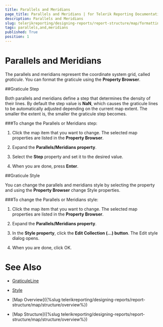 ```yaml
---
title: Parallels and Meridians
page_title: Parallels and Meridians | for Telerik Reporting Documentation
description: Parallels and Meridians
slug: telerikreporting/designing-reports/report-structure/map/formatting-a-map/parallels-and-meridians
tags: parallels,and,meridians
published: True
position: 1
---
```


# Parallels and Meridians



The parallels and meridians represent the coordinate system grid, called *graticule*.         You can format the graticule using the __Property Browser__.       

##Graticule Step

Both parallels and meridians define a step that determines the density of their lines. By default the step value is __NaN__, which           causes the graticule lines to be automatically adjusted depending on the current map extent.           The smaller the extent is, the smaller the graticule step becomes.         

###To change the Parallels or Meridians step:

1. Click the map item that you want to change.                 The selected map properties are listed in the __Property Browser__.               

1. Expand the __Parallels/Meridians property__.               

1. Select the __Step__ property and set it to the desired value.               

1. When you are done, press __Enter__.               

##Graticule Style

You can change the parallels and meridians style by selecting the property and using the __Property Browser__ change Style properties.         

###To change the Parallels or Meridians style:

1. Click the map item that you want to change.                   The selected map properties are listed in the __Property Browser__.                 

1. Expand the __Parallels/Meridians property__.                 

1. In the __Style property__, click the __Edit Collection (…) button__.                     The Edit style dialog opens.                 

1. When you are done, click OK.                 


# See Also
 

* [GraticuleLine](/reporting/api/Telerik.Reporting.GraticuleLine)  

* [Style](/reporting/api/Telerik.Reporting.Drawing.Style) 

 

* [Map Overview]({%slug telerikreporting/designing-reports/report-structure/map/structure/overview%})

 

* [Map Structure]({%slug telerikreporting/designing-reports/report-structure/map/structure/overview%})

